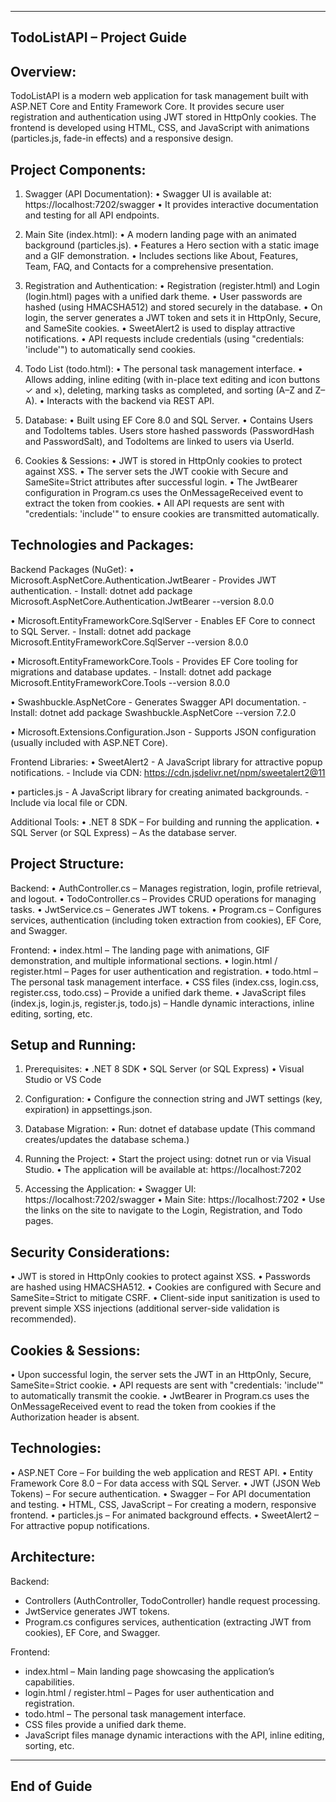 ------------------------------------------------------------
TodoListAPI – Project Guide
------------------------------------------------------------

Overview:
---------
TodoListAPI is a modern web application for task management built with ASP.NET Core and Entity Framework Core. It provides secure user registration and authentication using JWT stored in HttpOnly cookies. The frontend is developed using HTML, CSS, and JavaScript with animations (particles.js, fade-in effects) and a responsive design.

Project Components:
---------------------
1. Swagger (API Documentation):
   • Swagger UI is available at: https://localhost:7202/swagger
   • It provides interactive documentation and testing for all API endpoints.

2. Main Site (index.html):
   • A modern landing page with an animated background (particles.js).
   • Features a Hero section with a static image and a GIF demonstration.
   • Includes sections like About, Features, Team, FAQ, and Contacts for a comprehensive presentation.

3. Registration and Authentication:
   • Registration (register.html) and Login (login.html) pages with a unified dark theme.
   • User passwords are hashed (using HMACSHA512) and stored securely in the database.
   • On login, the server generates a JWT token and sets it in HttpOnly, Secure, and SameSite cookies.
   • SweetAlert2 is used to display attractive notifications.
   • API requests include credentials (using "credentials: 'include'") to automatically send cookies.

4. Todo List (todo.html):
   • The personal task management interface.
   • Allows adding, inline editing (with in-place text editing and icon buttons ✓ and ×), deleting, marking tasks as completed, and sorting (A–Z and Z–A).
   • Interacts with the backend via REST API.

5. Database:
   • Built using EF Core 8.0 and SQL Server.
   • Contains Users and TodoItems tables. Users store hashed passwords (PasswordHash and PasswordSalt), and TodoItems are linked to users via UserId.

6. Cookies & Sessions:
   • JWT is stored in HttpOnly cookies to protect against XSS.
   • The server sets the JWT cookie with Secure and SameSite=Strict attributes after successful login.
   • The JwtBearer configuration in Program.cs uses the OnMessageReceived event to extract the token from cookies.
   • All API requests are sent with "credentials: 'include'" to ensure cookies are transmitted automatically.

Technologies and Packages:
----------------------------
Backend Packages (NuGet):
  • Microsoft.AspNetCore.Authentication.JwtBearer
      - Provides JWT authentication. 
      - Install: dotnet add package Microsoft.AspNetCore.Authentication.JwtBearer --version 8.0.0

  • Microsoft.EntityFrameworkCore.SqlServer
      - Enables EF Core to connect to SQL Server.
      - Install: dotnet add package Microsoft.EntityFrameworkCore.SqlServer --version 8.0.0

  • Microsoft.EntityFrameworkCore.Tools
      - Provides EF Core tooling for migrations and database updates.
      - Install: dotnet add package Microsoft.EntityFrameworkCore.Tools --version 8.0.0

  • Swashbuckle.AspNetCore
      - Generates Swagger API documentation.
      - Install: dotnet add package Swashbuckle.AspNetCore --version 7.2.0

  • Microsoft.Extensions.Configuration.Json
      - Supports JSON configuration (usually included with ASP.NET Core).

Frontend Libraries:
  • SweetAlert2
      - A JavaScript library for attractive popup notifications.
      - Include via CDN: https://cdn.jsdelivr.net/npm/sweetalert2@11

  • particles.js
      - A JavaScript library for creating animated backgrounds.
      - Include via local file or CDN.

Additional Tools:
  • .NET 8 SDK – For building and running the application.
  • SQL Server (or SQL Express) – As the database server.

Project Structure:
--------------------
Backend:
  • AuthController.cs – Manages registration, login, profile retrieval, and logout.
  • TodoController.cs – Provides CRUD operations for managing tasks.
  • JwtService.cs – Generates JWT tokens.
  • Program.cs – Configures services, authentication (including token extraction from cookies), EF Core, and Swagger.

Frontend:
  • index.html – The landing page with animations, GIF demonstration, and multiple informational sections.
  • login.html / register.html – Pages for user authentication and registration.
  • todo.html – The personal task management interface.
  • CSS files (index.css, login.css, register.css, todo.css) – Provide a unified dark theme.
  • JavaScript files (index.js, login.js, register.js, todo.js) – Handle dynamic interactions, inline editing, sorting, etc.

Setup and Running:
--------------------
1. Prerequisites:
   • .NET 8 SDK
   • SQL Server (or SQL Express)
   • Visual Studio or VS Code

2. Configuration:
   • Configure the connection string and JWT settings (key, expiration) in appsettings.json.

3. Database Migration:
   • Run: dotnet ef database update
      (This command creates/updates the database schema.)

4. Running the Project:
   • Start the project using: dotnet run or via Visual Studio.
   • The application will be available at: https://localhost:7202

5. Accessing the Application:
   • Swagger UI: https://localhost:7202/swagger
   • Main Site: https://localhost:7202
   • Use the links on the site to navigate to the Login, Registration, and Todo pages.

Security Considerations:
--------------------------
• JWT is stored in HttpOnly cookies to protect against XSS.
• Passwords are hashed using HMACSHA512.
• Cookies are configured with Secure and SameSite=Strict to mitigate CSRF.
• Client-side input sanitization is used to prevent simple XSS injections (additional server-side validation is recommended).

Cookies & Sessions:
--------------------
• Upon successful login, the server sets the JWT in an HttpOnly, Secure, SameSite=Strict cookie.
• API requests are sent with "credentials: 'include'" to automatically transmit the cookie.
• JwtBearer in Program.cs uses the OnMessageReceived event to read the token from cookies if the Authorization header is absent.

Technologies:
-------------
• ASP.NET Core – For building the web application and REST API.
• Entity Framework Core 8.0 – For data access with SQL Server.
• JWT (JSON Web Tokens) – For secure authentication.
• Swagger – For API documentation and testing.
• HTML, CSS, JavaScript – For creating a modern, responsive frontend.
• particles.js – For animated background effects.
• SweetAlert2 – For attractive popup notifications.

Architecture:
-------------
Backend:
  - Controllers (AuthController, TodoController) handle request processing.
  - JwtService generates JWT tokens.
  - Program.cs configures services, authentication (extracting JWT from cookies), EF Core, and Swagger.

Frontend:
  - index.html – Main landing page showcasing the application’s capabilities.
  - login.html / register.html – Pages for user authentication and registration.
  - todo.html – The personal task management interface.
  - CSS files provide a unified dark theme.
  - JavaScript files manage dynamic interactions with the API, inline editing, sorting, etc.

------------------------------------------------------------
End of Guide
------------------------------------------------------------
